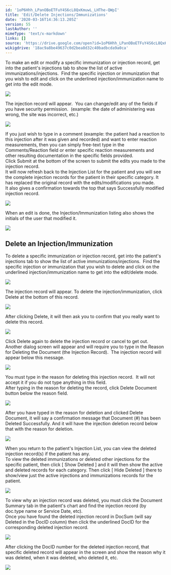 ```yaml
---
id: '1oP6Hhh_LPanOBoETFuY4S6cL8QxKmuwL_LHThe-QWpI'
title: 'Edit/Delete Injections/Immunizations'
date: '2020-03-16T14:36:13.205Z'
version: 55
lastAuthor: ''
mimeType: 'text/x-markdown'
links: []
source: 'https://drive.google.com/open?id=1oP6Hhh_LPanOBoETFuY4S6cL8QxKmuwL_LHThe-QWpI'
wikigdrive: '18ac9a8be49637c0d2bea8d32c40badbcda9a0ca'
---
```

To make an edit or modify a specific immunization or injection record, get into the patient's injections tab to show the list of active immunizations/injections.  Find the specific injection or immunization that you wish to edit and click on the underlined injection/immunization name to get into the edit mode.


![](../edit-delete-injections-immunizations.assets/0c78e3963ebcd71ed59616fbf9a4bcd5.png)


The injection record will appear.  You can change/edit any of the fields if you have security permission.  (example: the date of administering was wrong, the site was incorrect, etc.)


![](../edit-delete-injections-immunizations.assets/d839f6f601abbcc95edd837aa177b498.png)


If you just wish to type in a comment (example: the patient had a reaction to this injection after it was given and recorded) and want to enter reaction measurements, then you can simply free-text type in the Comments/Reaction field or enter specific reaction measurements and other resulting documentation in the specific fields provided.  
Click Submit at the bottom of the screen to submit the edits you made to the injection record.  
It will now refresh back to the Injection List for the patient and you will see the complete injection records for the patient in their specific category. It has replaced the original record with the edits/modifications you made.  
It also gives a confirmation towards the top that says Successfully modified injection record.


![](../edit-delete-injections-immunizations.assets/629c352e54dd4a095cb5ad3c654ecfc2.png)


When an edit is done, the Injection/Immunization listing also shows the initials of the user that modified it.


![](../edit-delete-injections-immunizations.assets/081ab2e5089fc41d9f4e4caa66739e52.png)



## **Delete an Injection/Immunization**

To delete a specific immunization or injection record, get into the patient's injections tab to show the list of active immunizations/injections.  Find the specific injection or immunization that you wish to delete and click on the underlined injection/immunization name to get into the edit/delete mode.


![](../edit-delete-injections-immunizations.assets/a0007853184e801777565440e0ed5007.png)

The injection record will appear. To delete the injection/immunization, click Delete at the bottom of this record.


![](../edit-delete-injections-immunizations.assets/3289d33fab5a17cde86328df6e2f1a09.png)


After clicking Delete, it will then ask you to confirm that you really want to delete this record.


![](../edit-delete-injections-immunizations.assets/29068a6355c69384a6feedda487ae3d4.png)


Click Delete again to delete the injection record or cancel to get out.  
Another dialog screen will appear and will require you to type in the Reason for Deleting the Document (the Injection Record).  The injection record will appear below this message.


![](../edit-delete-injections-immunizations.assets/df24a6c80f960166e8f8684402492895.png)


You must type in the reason for deleting this injection record.  It will not accept it if you do not type anything in this field.  
After typing in the reason for deleting the record, click Delete Document button below the reason field.

![](../edit-delete-injections-immunizations.assets/a0284197983333874df86f2f0187bfbe.png)

After you have typed in the reason for deletion and clicked Delete Document, it will say a confirmation message that Document (#) has been Deleted Successfully. And it will have the injection deletion record below that with the reason for deletion.


![](../edit-delete-injections-immunizations.assets/7f9eb114235312d82ab159bb22306b0b.png)


When you return to the patient's Injection List, you can view the deleted injection record(s) if the patient has any.  
To view the deleted immunizations or deleted other injections for the specific patient, then click [ Show Deleted ] and it will then show the active and deleted records for each category. Then click [ Hide Deleted ] there to show/view just the active injections and immunizations records for the patient.


![](../edit-delete-injections-immunizations.assets/015cd8ef97fd7ec9d356c6cc360eabb1.png)


To view why an injection record was deleted, you must click the Document Summary tab in the patient's chart and find the injection record (by doc.type name or Service Date, etc).  
Once you have found the deleted injection record in DocSum (will say Deleted in the DocID column) then click the underlined DocID for the corresponding deleted injection record.


![](../edit-delete-injections-immunizations.assets/c2931daee6f944091ff3f6b12738716b.png)


After clicking the DocID number for the deleted injection record, that specific deleted record will appear in the screen and show the reason why it was deleted, when it was deleted, who deleted it, etc.


![](../edit-delete-injections-immunizations.assets/7f9eb114235312d82ab159bb22306b0b.png)


